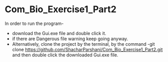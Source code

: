 # Com_Bio_Exercise1_Part2
In order to run the program-
* download the Gui.exe file and double click it. 
* if there are Dangerous file warning keep going anyway.
* Alternatively, clone the project by the terminal, by the command -git clone https://github.com/ShacharParshani/Com_Bio_Exercise1_Part2.git 
and then double click the downloaded Gui.exe file.
